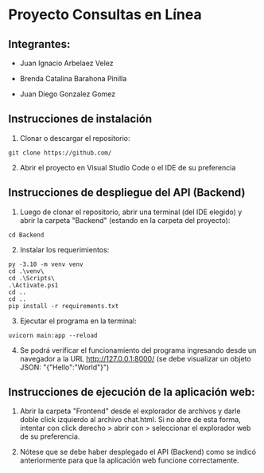 # Proyecto Consultas en Línea

## Integrantes:
* Juan Ignacio Arbelaez Velez

* Brenda Catalina Barahona Pinilla

* Juan Diego Gonzalez Gomez

## Instrucciones de instalación

1. Clonar o descargar el repositorio:

  ```shell
  git clone https://github.com/
  ```

2. Abrir el proyecto en Visual Studio Code o el IDE de su preferencia

## Instrucciones de despliegue del API (Backend)

1. Luego de clonar el repositorio, abrir una terminal (del IDE elegido) y abrir la carpeta "Backend" (estando en la carpeta del proyecto):

  ```shell
  cd Backend
  ```

2. Instalar los requerimientos:

  ```shell
  py -3.10 -m venv venv
  cd .\venv\
  cd .\Scripts\
  .\Activate.ps1
  cd ..
  cd ..
  pip install -r requirements.txt
  ```

3. Ejecutar el programa en la terminal:

  ```shell
  uvicorn main:app --reload
  ```

4. Se podrá verificar el funcionamiento del programa ingresando desde un navegador a la URL http://127.0.0.1:8000/ (se debe visualizar un objeto JSON: "{"Hello":"World"}")

## Instrucciones de ejecución de la aplicación web:

1. Abrir la carpeta "Frontend" desde el explorador de archivos y darle doble click izquierdo al archivo chat.html. Si no abre de esta forma, intentar con click derecho > abrir con > seleccionar el explorador web de su preferencia.

2. Nótese que se debe haber desplegado el API (Backend) como se indicó anteriormente para que la aplicación web funcione correctamente.
